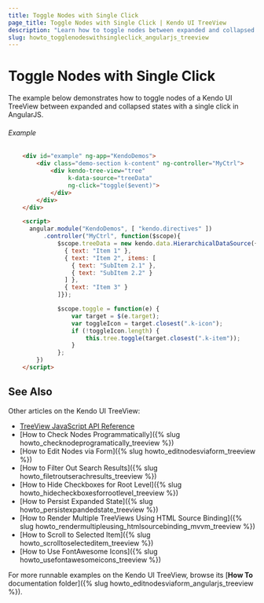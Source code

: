 ```yaml
---
title: Toggle Nodes with Single Click
page_title: Toggle Nodes with Single Click | Kendo UI TreeView
description: "Learn how to toggle nodes between expanded and collapsed states with a single click in the Kendo UI TreeView widget in AngularJS."
slug: howto_togglenodeswithsingleclick_angularjs_treeview
---
```


# Toggle Nodes with Single Click

The example below demonstrates how to toggle nodes of a Kendo UI TreeView between expanded and collapsed states with a single click in AngularJS.

###### Example

```html
    <div id="example" ng-app="KendoDemos">
        <div class="demo-section k-content" ng-controller="MyCtrl">
            <div kendo-tree-view="tree"
                 k-data-source="treeData"
                 ng-click="toggle($event)">
            </div>
        </div>
    </div>

    <script>
      angular.module("KendoDemos", [ "kendo.directives" ])
          .controller("MyCtrl", function($scope){
              $scope.treeData = new kendo.data.HierarchicalDataSource({ data: [
                { text: "Item 1" },
                { text: "Item 2", items: [
                  { text: "SubItem 2.1" },
                  { text: "SubItem 2.2" }
                ] },
                { text: "Item 3" }
              ]});

              $scope.toggle = function(e) {
                  var target = $(e.target);
                  var toggleIcon = target.closest(".k-icon");
                  if (!toggleIcon.length) {
                      this.tree.toggle(target.closest(".k-item"));
                  }
              };
        })
    </script>
```

## See Also

Other articles on the Kendo UI TreeView:

* [TreeView JavaScript API Reference](/api/javascript/ui/treeview)
* [How to Check Nodes Programmatically]({% slug howto_checknodeprogramatically_treeview %})
* [How to Edit Nodes via Form]({% slug howto_editnodesviaform_treeview %})
* [How to Filter Out Search Results]({% slug howto_filetroutserachresults_treeview %})
* [How to Hide Checkboxes for Root Level]({% slug howto_hidecheckboxesforrootlevel_treeview %})
* [How to Persist Expanded State]({% slug howto_persistexpandedstate_treeview %})
* [How to Render Multiple TreeViews Using HTML Source Binding]({% slug howto_rendermultipleusing_htmlsourcebinding_mvvm_treeview %})
* [How to Scroll to Selected Item]({% slug howto_scrolltoselecteditem_treeview %})
* [How to Use FontAwesome Icons]({% slug howto_usefontawesomeicons_treeview %})

For more runnable examples on the Kendo UI TreeView, browse its [**How To** documentation folder]({% slug howto_editnodesviaform_angularjs_treeview %}).
